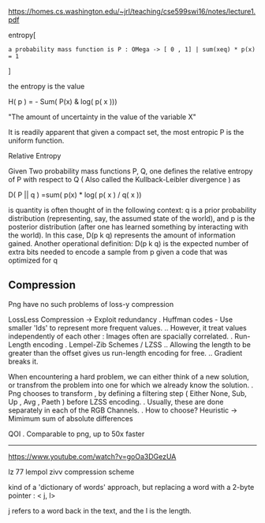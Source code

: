 <https://homes.cs.washington.edu/~jrl/teaching/cse599swi16/notes/lecture1.pdf>

entropy\[

```
a probability mass function is P : OMega -> [ 0 , 1] | sum(xeq) * p(x) = 1
```

]

the entropy is the value

H( p ) = - Sum(  P(x) & log( p( x )))

"The amount of uncertainty in the value of the variable X"

It is readily apparent that given a compact set, the most entropic P is the uniform function.

Relative Entropy

Given Two probability mass functions P, Q, one defines the relative entropy of P with respect to Q ( Also called the Kullback-Leibler divergence ) as

D( P || q ) =sum( p(x) \* log( p( x ) / q( x ))

is quantity is often thought of in the following context: q is a prior probability distribution
(representing, say, the assumed state of the world), and p is the posterior distribution (after one has
learned something by interacting with the world). In this case, D(p k q) represents the amount of
information gained. Another operational definition: D(p k q) is the expected number of extra bits
needed to encode a sample from p given a code that was optimized for q

## Compression

Png have no such problems of loss-y compression

LossLess Compression -> Exploit redundancy
. Huffman codes -  Use smaller 'Ids' to represent more frequent values.
.. However, it treat values independently of each other : Images often are spacially correlated.
. Run-Length encoding
. Lempel-Zib Schemes / LZSS
.. Allowing the length to be greater than the offset gives us run-length encoding for free.
.. Gradient breaks it.

When encountering a hard problem, we can either think of a new solution, or transfrom the problem into one for which we already know the solution.
. Png chooses to  transform , by defining a filtering step ( Either None, Sub, Up , Avg , Paeth ) before LZSS encoding.
. Usually, these are done separately in each of the RGB Channels.
. How to choose? Heuristic -> Mimimum sum of absolute differences

QOI
. Comparable to png, up to 50x faster

___

<https://www.youtube.com/watch?v=goOa3DGezUA>

lz 77
lempol zivv
compression scheme

kind of a 'dictionary of words' approach, but replacing a word with a 2-byte pointer : < j, l>

j refers to a word back in the text, and the l is the length.
